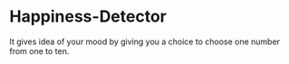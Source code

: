 # Happiness-Detector
It gives idea of your mood by giving you a choice to choose one number from one to ten.
